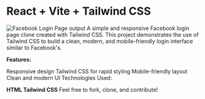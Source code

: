 # React + Vite + Tailwind CSS


![Facebook Login Page output](https://github.com/user-attachments/assets/79438f09-391b-47bd-9d8c-74f2c0da8b7a)
A simple and responsive Facebook login page clone created with Tailwind CSS. This project demonstrates the use of Tailwind CSS to build a clean, modern, and mobile-friendly login interface similar to Facebook's.

**Features:**

Responsive design
Tailwind CSS for rapid styling
Mobile-friendly layout
Clean and modern UI
Technologies Used:

**HTML
Tailwind CSS**
Feel free to fork, clone, and contribute!
